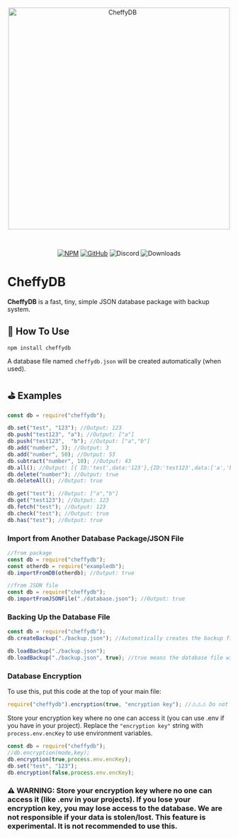 <div align="center">
	<br />
	<p>
	<img src="https://i.hizliresim.com/9npiku8.png" width="500" alt="CheffyDB" /></a>
	</p>
	<br />
	<p>
	<a href="https://www.npmjs.com/package/cheffydb"><img src="https://img.shields.io/badge/NPM-%23CB3837.svg?style=flat-square&logo=npm&logoColor=white" alt="NPM" /></a>
	<a href="https://github.com/unlbslk/cheffydb"><img src="https://img.shields.io/badge/GitHub-%23121011.svg?style=flat-square&logo=github&logoColor=white" alt="GitHub" /></a>
	<img src="https://img.shields.io/badge/Discord-%235865F2.svg?style=flat-square&logo=discord&logoColor=white" alt="Discord"/>
	<img src="https://img.shields.io/npm/dt/cheffydb.svg?style=flat-square" alt="Downloads" />
	</p>
</div>

# CheffyDB
**CheffyDB** is a fast, tiny, simple JSON database package with backup system.

## 🧭 How To Use
```
npm install cheffydb
```
A database file named `cheffydb.json` will be created automatically (when used).

## ⛳ Examples

```js
const db = require("cheffydb");

db.set("test", "123"); //Output: 123
db.push("test123", "a"); //Output: ["a"]
db.push("test123",  "b"); //Output: ["a","b"]
db.add("number", 3); //Output: 3
db.add("number", 50); //Output: 53
db.subtract("number", 10); //Output: 43
db.all(); //Output: [{ ID:'test',data:'123'},{ID:'test123',data:['a','b']},{ID:'number',data:43}]
db.delete("number"); //Output: true
db.deleteAll(); //Output: true

db.get("test"); //Output: ["a","b"]
db.get("test123"); //Output: 123
db.fetch("test"); //Output: 123
db.check("test"); //Output: true
db.has("test"); //Output: true
```
### Import from Another Database Package/JSON File

```js
//from package
const db = require("cheffydb");
const otherdb = require("exampledb");
db.importFromDB(otherdb); //Output: true

//from JSON file
const db = require("cheffydb");
db.importFromJSONFile("./database.json"); //Output: true
```
### Backing Up the Database File

```js
const db = require("cheffydb");
db.createBackup("./backup.json"); //Automatically creates the backup file

db.loadBackup("./backup.json");
db.loadBackup("./backup.json", true); //true means the database file will be cleaned before the backup is loaded
```

### Database Encryption
To use this, put this code at the top of your main file:
```js
require("cheffydb").encryption(true, "encryption key"); //⚠️⚠️⚠️ Do not type your key at here if you have public project.
```
Store your encryption key where no one can access it (you can use .env if you have in your project).
Replace the `"encryption key"` string with `process.env.encKey` to use environment variables.
```js
const db = require("cheffydb");
//db.encryption(mode,key);
db.encryption(true,process.env.encKey);
db.set("test", "123");
db.encryption(false,process.env.encKey);
```

### ⚠️ **__WARNING__**: Store your encryption key where no one can access it (like .env in your projects). If you lose your encryption key, you may lose access to the database. __We are not responsible if your data is stolen/lost.__ This feature is experimental. It is not recommended to use this.
